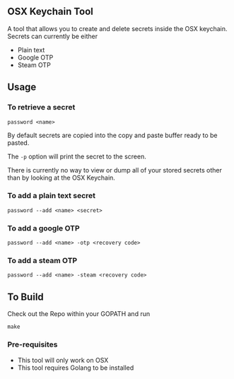 ## OSX Keychain Tool

A tool that allows you to create and delete secrets inside the OSX keychain.
Secrets can currently be either

   * Plain text
   * Google OTP
   * Steam OTP

## Usage

### To retrieve a secret

```
password <name>
```

By default secrets are copied into the copy and paste buffer ready to be pasted.

The ```-p``` option will print the secret to the screen.

There is currently no way to view or dump all of your stored secrets other than by looking at the OSX Keychain.

### To add a plain text secret 

```
password --add <name> <secret>
```

### To add a google OTP

```
password --add <name> -otp <recovery code>
```

### To add a steam OTP

```
password --add <name> -steam <recovery code>
```

## To Build

Check out the Repo within your GOPATH and run

```
make
```

### Pre-requisites

   * This tool will only work on OSX
   * This tool requires Golang to be installed 

